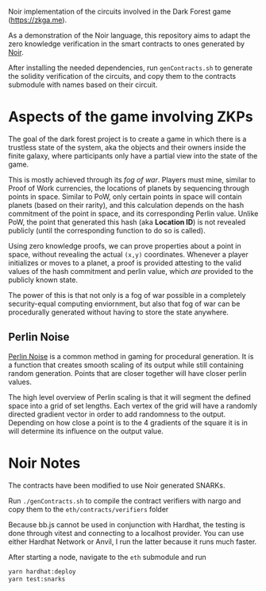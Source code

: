 Noir implementation of the circuits involved in the Dark Forest game (https://zkga.me).

As a demonstration of the Noir language, this repository aims to adapt the zero knowledge verification in the smart contracts to ones generated by [Noir](https://aztec.network/noir).

After installing the needed dependencies, run ``genContracts.sh`` to generate the solidity verification of the circuits, and copy them to the contracts submodule with names based on their circuit.

# Aspects of the game involving ZKPs
The goal of the dark forest project is to create a game in which there is a trustless state of the system, aka the objects and their owners inside the finite galaxy, where participants only have a partial view into the state of the game.

This is mostly achieved through its *fog of war*. Players must mine, similar to Proof of Work currencies, the locations of planets by sequencing through points in space. Similar to PoW, only certain points in space will contain planets (based on their rarity), and this calculation depends on the hash commitment of the point in space, and its corresponding Perlin value. Unlike PoW, the point that generated this hash (aka **Location ID**) is not revealed publicly (until the corresponding function to do so is called). 

Using zero knowledge proofs, we can prove properties about a point in space, without revealing the actual ``(x,y)`` coordinates. Whenever a player initializes or moves to a planet, a proof is provided attesting to the valid values of the hash commitment and perlin value, which *are* provided to the publicly known state.

The power of this is that not only is a fog of war possible in a completely security-equal computing enviornment, but also that fog of war can be procedurally generated without having to store the state anywhere.


## Perlin Noise
[Perlin Noise](https://en.wikipedia.org/wiki/Perlin_noise) is a common method in gaming for procedural generation. It is a function that creates smooth scaling of its output while still containing random generation. Points that are closer together will have closer perlin values. 

The high level overview of Perlin scaling is that it will segment the defined space into a grid of set lengths. Each vertex of the grid will have a randomly directed gradient vector in order to add randomness to the output. Depending on how close a point is to the 4 gradients of the square it is in will determine its influence on the output value.

# Noir Notes
The contracts have been modified to use Noir generated SNARKs. 

Run ``./genContracts.sh`` to compile the contract verifiers with nargo and copy them to the ``eth/contracts/verifiers`` folder

Because bb.js cannot be used in conjunction with Hardhat, the testing is done through vitest and connecting to a localhost provider. You can use either Hardhat Network or Anvil, I run the latter because it runs much faster.

After starting a node, navigate to the ``eth`` submodule and run
```bash
yarn hardhat:deploy
yarn test:snarks
```